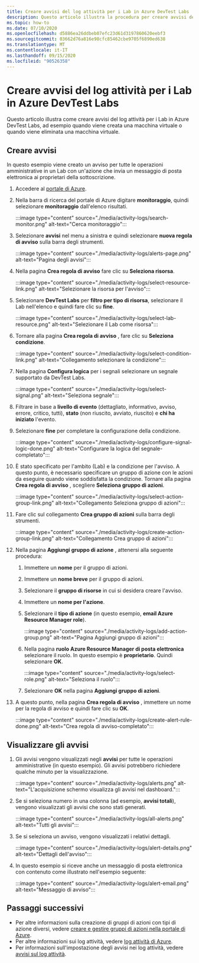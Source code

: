 ```yaml
---
title: Creare avvisi del log attività per i Lab in Azure DevTest Labs
description: Questo articolo illustra la procedura per creare avvisi del log attività per Lab in Azure DevTest Labs.
ms.topic: how-to
ms.date: 07/10/2020
ms.openlocfilehash: d5886ea26ddbeb07efc23d61d3197860620eebf3
ms.sourcegitcommit: 03662d76a816e98cfc85462cbe9705f6890ed638
ms.translationtype: MT
ms.contentlocale: it-IT
ms.lasthandoff: 09/15/2020
ms.locfileid: "90526358"
---
```

# <a name="create-activity-log-alerts-for-labs-in-azure-devtest-labs"></a>Creare avvisi del log attività per i Lab in Azure DevTest Labs
Questo articolo illustra come creare avvisi del log attività per i Lab in Azure DevTest Labs, ad esempio quando viene creata una macchina virtuale o quando viene eliminata una macchina virtuale.

## <a name="create-alerts"></a>Creare avvisi
In questo esempio viene creato un avviso per tutte le operazioni amministrative in un Lab con un'azione che invia un messaggio di posta elettronica ai proprietari della sottoscrizione. 

1. Accedere al [portale di Azure](https://portal.azure.com).
1. Nella barra di ricerca del portale di Azure digitare **monitoraggio**, quindi selezionare **monitoraggio** dall'elenco risultati. 

    :::image type="content" source="./media/activity-logs/search-monitor.png" alt-text="Cerca monitoraggio":::        
1. Selezionare **avvisi** nel menu a sinistra e quindi selezionare **nuova regola di avviso** sulla barra degli strumenti. 

    :::image type="content" source="./media/activity-logs/alerts-page.png" alt-text="Pagina degli avvisi":::    
1. Nella pagina **Crea regola di avviso** fare clic su **Seleziona risorsa**. 

    :::image type="content" source="./media/activity-logs/select-resource-link.png" alt-text="Selezionare la risorsa per l'avviso":::        
1. Selezionare **DevTest Labs** per **filtro per tipo di risorsa**, selezionare il Lab nell'elenco e quindi fare clic su **fine**.

    :::image type="content" source="./media/activity-logs/select-lab-resource.png" alt-text="Selezionare il Lab come risorsa":::
1. Tornare alla pagina **Crea regola di avviso** , fare clic su **Seleziona condizione**. 

    :::image type="content" source="./media/activity-logs/select-condition-link.png" alt-text="Collegamento selezionare la condizione":::    
1. Nella pagina **Configura logica** per i segnali selezionare un segnale supportato da DevTest Labs. 

    :::image type="content" source="./media/activity-logs/select-signal.png" alt-text="Seleziona segnale":::
1. Filtrare in base a **livello di evento** (dettagliato, informativo, avviso, errore, critico, tutti), **stato** (non riuscito, avviato, riuscito) e **chi ha iniziato** l'evento. 
1. Selezionare **fine** per completare la configurazione della condizione. 

    :::image type="content" source="./media/activity-logs/configure-signal-logic-done.png" alt-text="Configurare la logica del segnale-completato":::
1. È stato specificato per l'ambito (Lab) e la condizione per l'avviso. A questo punto, è necessario specificare un gruppo di azione con le azioni da eseguire quando viene soddisfatta la condizione. Tornare alla pagina **Crea regola di avviso** , scegliere **Seleziona gruppo di azioni**. 

    :::image type="content" source="./media/activity-logs/select-action-group-link.png" alt-text="Collegamento Seleziona gruppo di azioni":::
1. Fare clic sul collegamento **Crea gruppo di azioni** sulla barra degli strumenti. 

    :::image type="content" source="./media/activity-logs/create-action-group-link.png" alt-text="Collegamento Crea gruppo di azioni":::
1. Nella pagina **Aggiungi gruppo di azione** , attenersi alla seguente procedura:
    1. Immettere un **nome** per il gruppo di azioni.
    1. Immettere un **nome breve** per il gruppo di azioni. 
    1. Selezionare il **gruppo di risorse** in cui si desidera creare l'avviso. 
    1. Immettere un **nome per l'azione**. 
    1. Selezionare il **tipo di azione** (in questo esempio, **email Azure Resource Manager role**). 

        :::image type="content" source="./media/activity-logs/add-action-group.png" alt-text="Pagina Aggiungi gruppo di azioni":::
    1. Nella pagina **ruolo Azure Resource Manager di posta elettronica** selezionare il ruolo. In questo esempio è **proprietario**. Quindi selezionare **OK**. 

        :::image type="content" source="./media/activity-logs/select-role.png" alt-text="Seleziona il ruolo":::            
    1. Selezionare **OK** nella pagina **Aggiungi gruppo di azioni**. 
1. A questo punto, nella pagina **Crea regola di avviso** , immettere un nome per la regola di avviso e quindi fare clic su **OK**. 

    :::image type="content" source="./media/activity-logs/create-alert-rule-done.png" alt-text="Crea regola di avviso-completato":::

## <a name="view-alerts"></a>Visualizzare gli avvisi 
1. Gli avvisi vengono visualizzati negli **avvisi** per tutte le operazioni amministrative (in questo esempio). Gli avvisi potrebbero richiedere qualche minuto per la visualizzazione. 

    :::image type="content" source="./media/activity-logs/alerts.png" alt-text="L'acquisizione schermo visualizza gli avvisi nel dashboard.":::
1. Se si seleziona numero in una colonna (ad esempio, **avvisi totali**), vengono visualizzati gli avvisi che sono stati generati. 

    :::image type="content" source="./media/activity-logs/all-alerts.png" alt-text="Tutti gli avvisi":::
1. Se si seleziona un avviso, vengono visualizzati i relativi dettagli. 

    :::image type="content" source="./media/activity-logs/alert-details.png" alt-text="Dettagli dell'avviso":::
1. In questo esempio si riceve anche un messaggio di posta elettronica con contenuto come illustrato nell'esempio seguente: 

    :::image type="content" source="./media/activity-logs/alert-email.png" alt-text="Messaggio di avviso":::

## <a name="next-steps"></a>Passaggi successivi
- Per altre informazioni sulla creazione di gruppi di azioni con tipi di azione diversi, vedere [creare e gestire gruppi di azioni nella portale di Azure](../azure-monitor/platform/action-groups.md).
- Per altre informazioni sui log attività, vedere  [log attività di Azure](../azure-monitor/platform/activity-log.md).
- Per informazioni sull'impostazione degli avvisi nei log attività, vedere [avvisi sul log attività](../azure-monitor/platform/activity-log-alerts.md).

